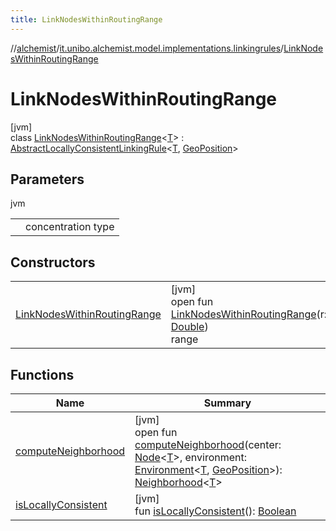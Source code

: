```yaml
---
title: LinkNodesWithinRoutingRange
---
```

//[alchemist](../../../index.html)/[it.unibo.alchemist.model.implementations.linkingrules](../index.html)/[LinkNodesWithinRoutingRange](index.html)



# LinkNodesWithinRoutingRange



[jvm]\
class [LinkNodesWithinRoutingRange](index.html)<[T](index.html)> : [AbstractLocallyConsistentLinkingRule](../-abstract-locally-consistent-linking-rule/index.html)<[T](../../it.unibo.alchemist.model.implementations.actions/-reproduce-g-p-s-trace/index.html), [GeoPosition](../../it.unibo.alchemist.model.interfaces/-geo-position/index.html)>



## Parameters


jvm

| | |
|---|---|
| <T> | concentration type |



## Constructors


| | |
|---|---|
| [LinkNodesWithinRoutingRange](-link-nodes-within-routing-range.html) | [jvm]<br>open fun [LinkNodesWithinRoutingRange](-link-nodes-within-routing-range.html)(r: [Double](https://kotlinlang.org/api/latest/jvm/stdlib/kotlin/-double/index.html))<br>range |


## Functions


| Name | Summary |
|---|---|
| [computeNeighborhood](compute-neighborhood.html) | [jvm]<br>open fun [computeNeighborhood](compute-neighborhood.html)(center: [Node](../../it.unibo.alchemist.model.interfaces/-node/index.html)<[T](../../it.unibo.alchemist.model.implementations.actions/-reproduce-g-p-s-trace/index.html)>, environment: [Environment](../../it.unibo.alchemist.model.interfaces/-environment/index.html)<[T](../../it.unibo.alchemist.model.implementations.actions/-reproduce-g-p-s-trace/index.html), [GeoPosition](../../it.unibo.alchemist.model.interfaces/-geo-position/index.html)>): [Neighborhood](../../it.unibo.alchemist.model.interfaces/-neighborhood/index.html)<[T](../../it.unibo.alchemist.model.implementations.actions/-reproduce-g-p-s-trace/index.html)> |
| [isLocallyConsistent](../-abstract-locally-consistent-linking-rule/is-locally-consistent.html) | [jvm]<br>fun [isLocallyConsistent](../-abstract-locally-consistent-linking-rule/is-locally-consistent.html)(): [Boolean](https://kotlinlang.org/api/latest/jvm/stdlib/kotlin/-boolean/index.html) |

